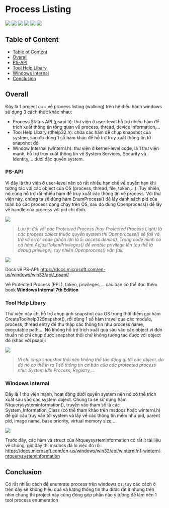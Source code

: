 Process Listing
===

![](https://img.shields.io/badge/os-windows-yellow)
![](https://img.shields.io/badge/laguage-c%2B%2B-green)
![](https://img.shields.io/badge/mode-high--level--code-red)
![](https://img.shields.io/badge/libary-psapi.h-blue)
![](https://img.shields.io/badge/libary-winternl.h-blue)
![](https://img.shields.io/badge/libary-tlhelp32.h-blue)

## Table of Content <a name="menu"></a>

* [Table of Content](#menu)
* [Overall](#overall)
* [PS-API](#psapi)
* [Tool Help Libary](#toolhelp)
* [Windows Internal](#winternl)
* [Conclusion](#conclu)

## Overall <a name="overall"></a>

Đây là 1 project c++ về process listing (walking) trên hệ điều hành windows sử dụng 3 cách thức khác nhau:
* Process Status API (psapi.h): thư viện ở user-level hỗ trợ nhiều hàm để trích xuất thông tin tổng quan về process, thread, device information,... 
* Tool Help Libary (tlhelp32.h): chứa các hàm để chụp snapshot của system, sau đó dùng 1 số hàm khác để hỗ trợ truy xuất thông tin từ snapshot đó
* Window Internal (winternl.h): thư viện ở kernel-level code, là 1 thư viện mạnh, hỗ trợ truy xuất thông tin về System Services, Security và Identity,... dưới đặc quyền system.

### PS-API <a name="psapi"></a>

Vì đây là thư viện ở user-level nên có rất nhiều hạn chế về quyền hạn khi tương tác với các object của OS (process, thread, file, token,...). Tuy nhiên, nó cũng hỗ trợ rất nhiều hàm để truy xuất các thông tin về process. Với thư viện này, chúng ta sẽ dùng hàm EnumProcess() để lấy danh sách pid của toàn bộ các process đang chạy trên OS, sau đó dùng Openprocess() để lấy về handle của process với pid chỉ định.

![](https://i.imgur.com/JpJdXSQ.png)

> *Lưu ý: đối với các Protected Process (hay Protected Process Light) là các process object thuộc quyền system thì Openprocess() sẽ fail và trả về error code (phần lớn là 5: access denied). Trong code mình có cả hàm AdjustTokenPrivileges() để enable privilege lên (cụ thể là debug privilege), tuy nhiên Openprocess() vẫn fail:*

![](https://i.imgur.com/gKrMr2g.png)

Docs về PS-API: https://docs.microsoft.com/en-us/windows/win32/api/_psapi/

Về Protected Process (PPL), token, privileges,... các bạn có thể đọc thêm book **Windows Internal 7th Edition**


### Tool Help Libary <a name="toolhelp"></a>

Thư viện này chỉ hỗ trợ chụp ảnh snapshot của OS trong thời điểm gọi hàm CreateToolhelp32Snapshot(), rồi dùng 1 số hàm travel qua các module, process, thread entry để thu thập các thông tin như process name, executable path,... Nó không hỗ trợ trích xuất quá sâu vào các object vì đơn thuần nó chỉ chụp được snapshot thôi chứ không tương tác được với object đó (khác với psapi):

![](https://i.imgur.com/6AdP8lc.png)

> *Vì chỉ chụp snapshot thôi nên không thể tác động gì tới các object, do đó nó có thể in ra 1 số thông tin cơ bản của các protected process như: System Idle Process, Registry,...*


### Windows Internal <a name="winternl"></a>

Đây là 1 thư viện mạnh, hoạt động dưới quyền system nên nó có thể trích xuất sâu vào các system object. Chúng ta sẽ sử dụng hàm Ntquerysysteminformation(), truyền vào tham số là các System_Information_Class (có thể tham khảo trên msdocs hoặc winternl.h) để gửi câu truy vấn tới system và lấy về các thông tin mềm như pid, parent pid, image name, base priority, virtual memory size,...

![](https://i.imgur.com/vbjc3rO.png)

Trước đây, các hàm và struct của Ntqueysysteminformation có rất ít tài liệu về chúng, giờ đây thì msdocs đã lo việc đó rồi: https://docs.microsoft.com/en-us/windows/win32/api/winternl/nf-winternl-ntquerysysteminformation

## Conclusion <a name="conclu"></a>

Có rất nhiều cách để enumrate process trên windows os, tuy các cách ở trên đây sẽ không hiệu quả và lượng thông tin thu được rất ít nhưng trên nhìn chung thì project này cũng đóng góp phần nào ý tưởng để làm nên 1 tool process enumeration
